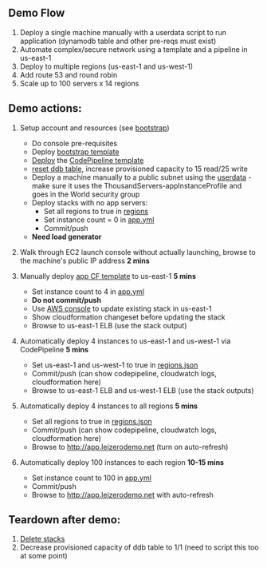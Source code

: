 ## Demo Flow
1. Deploy a single machine manually with a userdata script to run application (dynamodb table and other pre-reqs must exist)
1. Automate complex/secure network using a template and a pipeline in us-east-1
1. Deploy to multiple regions (us-east-1 and us-west-1)
1. Add route 53 and round robin
1. Scale up to 100 servers x 14 regions

## Demo actions:
1. Setup account and resources (see [bootstrap](00_Bootstrap/readme.md))
   * Do console pre-requisites
   * Deploy [bootstrap template](00_Bootstrap/bootstrap.yml)
   * [Deploy](00_Bootstrap/deploy-pipeline.ps1) the [CodePipeline template](00_Bootstrap/pipeline.yml)
   * [reset ddb table](00_Bootstrap/reset-dynamodb-item.ps1), increase provisioned capacity to 15 read/25 write
   * Deploy a machine manually to a public subnet using the [userdata](01_Manual/userdata_app.txt)  - make sure it uses the ThousandServers-appInstanceProfile and goes in the World security group
   * Deploy stacks with no app servers:
     * Set all regions to true in [regions](02_Automated/regions.json)
     * Set instance count = 0 in [app.yml](02_Automated/app.yml)
     * Commit/push
   * **Need load generator**

1. Walk through EC2 launch console without actually launching, browse to the machine's public IP address **2 mins**

1. Manually deploy [app CF template](02_Automated/app.yml) to us-east-1 **5 mins**
   * Set instance count to 4 in [app.yml](02_Automated/app.yml)
   * **Do not commit/push**
   * Use [AWS console](https://console.aws.amazon.com/console/home?region=us-east-1) to update existing stack in us-east-1
   * Show cloudformation changeset before updating the stack
   * Browse to us-east-1 ELB (use the stack output)

1. Automatically deploy 4 instances to us-east-1 and us-west-1 via CodePipeline **5 mins**
   * Set us-east-1 and us-west-1 to true in [regions.json](02_Automated/regions.json)
   * Commit/push (can show codepipeline, cloudwatch logs, cloudformation here)
   * Browse to us-east-1 ELB and us-west-1 ELB (use the stack outputs)

1. Automatically deploy 4 instances to all regions **5 mins**
   * Set all regions to true in [regions.json](02_Automated/regions.json)
   * Commit/push (can show codepipeline, cloudwatch logs, cloudformation here)
   * Browse to http://app.leizerodemo.net (turn on auto-refresh)

1. Automatically deploy 100 instances to each region **10-15 mins**
   * Set instance count to 100 in [app.yml](02_Automated/app.yml)
   * Commit/push
   * Browse to http://app.leizerodemo.net with auto-refresh

## Teardown after demo:
1. [Delete stacks](02_Automated/delete-stacks.ps1)
1. Decrease provisioned capacity of ddb table to 1/1 (need to script this too at some point)